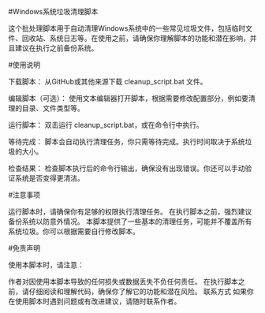 #Windows系统垃圾清理脚本

这个批处理脚本用于自动清理Windows系统中的一些常见垃圾文件，包括临时文件、回收站、系统日志等。在使用之前，请确保你理解脚本的功能和潜在影响，并且建议在执行之前备份系统。

#使用说明

下载脚本： 从GitHub或其他来源下载 cleanup_script.bat 文件。

编辑脚本（可选）： 使用文本编辑器打开脚本，根据需要修改配置部分，例如要清理的目录、文件类型等。

运行脚本： 双击运行 cleanup_script.bat，或在命令行中执行。

等待完成： 脚本会自动执行清理任务，你只需等待完成。执行时间取决于系统垃圾的大小。

检查结果： 检查脚本执行后的命令行输出，确保没有出现错误。你还可以手动验证系统是否变得更清洁。

#注意事项

运行脚本时，请确保你有足够的权限执行清理任务。
在执行脚本之前，强烈建议备份系统以防意外情况。
本脚本提供了一些基本的清理任务，可能并不覆盖所有系统垃圾。你可以根据需要自行修改脚本。

#免责声明

使用本脚本时，请注意：

作者对因使用本脚本导致的任何损失或数据丢失不负任何责任。
在执行脚本之前，请仔细阅读和理解代码，确保你了解它的功能和潜在风险。
联系方式
如果你在使用脚本时遇到问题或有改进建议，请随时联系作者。

